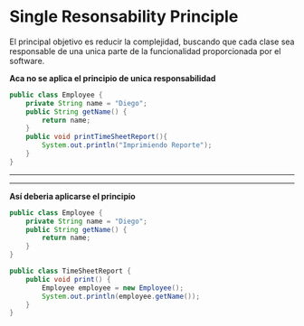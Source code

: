 # Single Resonsability Principle
El principal objetivo es reducir la complejidad, buscando que cada clase sea responsable de una unica parte de la funcionalidad proporcionada por el software.

**Aca no se aplica el principio de unica responsabilidad**
```java
public class Employee {
	private String name = "Diego";
	public String getName() {
		return name;
	}
    public void printTimeSheetReport(){
        System.out.println("Imprimiendo Reporte");
    }
}
```
***
***
**Así deberia aplicarse el principio**
```java
public class Employee {	
	private String name = "Diego";
	public String getName() {
		return name;
	}
}
```

```java
public class TimeSheetReport {
    public void print() {
    	Employee employee = new Employee();
    	System.out.println(employee.getName());
    }
}
```
